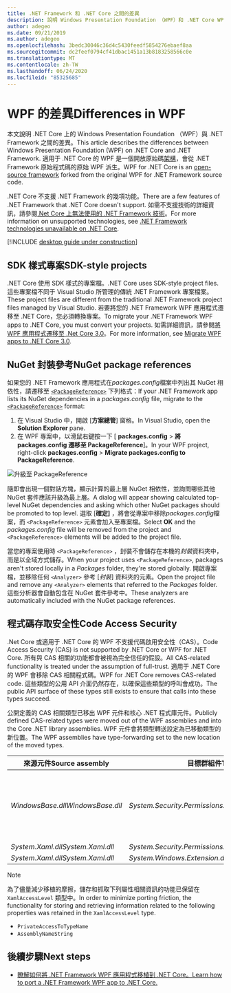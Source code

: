 ```yaml
---
title: .NET Framework 和 .NET Core 之間的差異
description: 說明 Windows Presentation Foundation （WPF）和 .NET Core WPF 的 .NET Framework 執行之間的差異。 在遷移您的應用程式時，您應該考慮這些不相容性。
author: adegeo
ms.date: 09/21/2019
ms.author: adegeo
ms.openlocfilehash: 3bedc30046c36d4c5430feedf5854276ebaef8aa
ms.sourcegitcommit: dc2feef0794cf41dbac1451a13b8183258566c0e
ms.translationtype: MT
ms.contentlocale: zh-TW
ms.lasthandoff: 06/24/2020
ms.locfileid: "85325685"
---
```

# <a name="differences-in-wpf"></a><span data-ttu-id="d14b9-104">WPF 的差異</span><span class="sxs-lookup"><span data-stu-id="d14b9-104">Differences in WPF</span></span>

<span data-ttu-id="d14b9-105">本文說明 .NET Core 上的 Windows Presentation Foundation （WPF）與 .NET Framework 之間的差異。</span><span class="sxs-lookup"><span data-stu-id="d14b9-105">This article describes the differences between Windows Presentation Foundation (WPF) on .NET Core and .NET Framework.</span></span> <span data-ttu-id="d14b9-106">適用于 .NET Core 的 WPF 是一個開放原始碼[架構](https://github.com/dotnet/wpf)，會從 .NET Framework 原始程式碼的原始 WPF 派生。</span><span class="sxs-lookup"><span data-stu-id="d14b9-106">WPF for .NET Core is an [open-source framework](https://github.com/dotnet/wpf) forked from the original WPF for .NET Framework source code.</span></span>

<span data-ttu-id="d14b9-107">.NET Core 不支援 .NET Framework 的幾項功能。</span><span class="sxs-lookup"><span data-stu-id="d14b9-107">There are a few features of .NET Framework that .NET Core doesn't support.</span></span> <span data-ttu-id="d14b9-108">如需不支援技術的詳細資訊，請參閱[.Net Core 上無法使用的 .NET Framework 技術](../../core/porting/net-framework-tech-unavailable.md)。</span><span class="sxs-lookup"><span data-stu-id="d14b9-108">For more information on unsupported technologies, see [.NET Framework technologies unavailable on .NET Core](../../core/porting/net-framework-tech-unavailable.md).</span></span>

[!INCLUDE [desktop guide under construction](../../../includes/desktop-guide-preview-note.md)]

## <a name="sdk-style-projects"></a><span data-ttu-id="d14b9-109">SDK 樣式專案</span><span class="sxs-lookup"><span data-stu-id="d14b9-109">SDK-style projects</span></span>

<span data-ttu-id="d14b9-110">.NET Core 使用 SDK 樣式的專案檔。</span><span class="sxs-lookup"><span data-stu-id="d14b9-110">.NET Core uses SDK-style project files.</span></span> <span data-ttu-id="d14b9-111">這些專案檔不同于 Visual Studio 所管理的傳統 .NET Framework 專案檔案。</span><span class="sxs-lookup"><span data-stu-id="d14b9-111">These project files are different from the traditional .NET Framework project files managed by Visual Studio.</span></span> <span data-ttu-id="d14b9-112">若要將您的 .NET Framework WPF 應用程式遷移至 .NET Core，您必須轉換專案。</span><span class="sxs-lookup"><span data-stu-id="d14b9-112">To migrate your .NET Framework WPF apps to .NET Core, you must convert your projects.</span></span> <span data-ttu-id="d14b9-113">如需詳細資訊，請參閱[將 WPF 應用程式遷移至 .Net Core 3.0](convert-project-from-net-framework.md)。</span><span class="sxs-lookup"><span data-stu-id="d14b9-113">For more information, see [Migrate WPF apps to .NET Core 3.0](convert-project-from-net-framework.md).</span></span>

## <a name="nuget-package-references"></a><span data-ttu-id="d14b9-114">NuGet 封裝參考</span><span class="sxs-lookup"><span data-stu-id="d14b9-114">NuGet package references</span></span>

<span data-ttu-id="d14b9-115">如果您的 .NET Framework 應用程式在*packages.config*檔案中列出其 NuGet 相依性，請遷移至 [`<PackageReference>`](/nuget/consume-packages/package-references-in-project-files) 下列格式：</span><span class="sxs-lookup"><span data-stu-id="d14b9-115">If your .NET Framework app lists its NuGet dependencies in a *packages.config* file, migrate to the [`<PackageReference>`](/nuget/consume-packages/package-references-in-project-files) format:</span></span>

1. <span data-ttu-id="d14b9-116">在 Visual Studio 中，開啟 [**方案總管**] 窗格。</span><span class="sxs-lookup"><span data-stu-id="d14b9-116">In Visual Studio, open the **Solution Explorer** pane.</span></span>
1. <span data-ttu-id="d14b9-117">在 WPF 專案中，以滑鼠右鍵按一下 [ **packages.config**  >  **將 packages.config 遷移至 PackageReference**]。</span><span class="sxs-lookup"><span data-stu-id="d14b9-117">In your WPF project, right-click **packages.config** > **Migrate packages.config to PackageReference**.</span></span>

![升級至 PackageReference](media/differences-from-net-framework/package-reference-migration.png)

<span data-ttu-id="d14b9-119">隨即會出現一個對話方塊，顯示計算的最上層 NuGet 相依性，並詢問哪些其他 NuGet 套件應該升級為最上層。</span><span class="sxs-lookup"><span data-stu-id="d14b9-119">A dialog will appear showing calculated top-level NuGet dependencies and asking which other NuGet packages should be promoted to top level.</span></span> <span data-ttu-id="d14b9-120">選取 [**確定]** ，將會從專案中移除*packages.config*檔案，而 `<PackageReference>` 元素會加入至專案檔。</span><span class="sxs-lookup"><span data-stu-id="d14b9-120">Select **OK** and the *packages.config* file will be removed from the project and `<PackageReference>` elements will be added to the project file.</span></span>

<span data-ttu-id="d14b9-121">當您的專案使用時 `<PackageReference>` ，封裝不會儲存在本機的*封裝*資料夾中，而是以全域方式儲存。</span><span class="sxs-lookup"><span data-stu-id="d14b9-121">When your project uses `<PackageReference>`, packages aren't stored locally in a *Packages* folder, they're stored globally.</span></span> <span data-ttu-id="d14b9-122">開啟專案檔，並移除任何 `<Analyzer>` 參考 [*封裝*] 資料夾的元素。</span><span class="sxs-lookup"><span data-stu-id="d14b9-122">Open the project file and remove any `<Analyzer>` elements that referred to the *Packages* folder.</span></span> <span data-ttu-id="d14b9-123">這些分析器會自動包含在 NuGet 套件參考中。</span><span class="sxs-lookup"><span data-stu-id="d14b9-123">These analyzers are automatically included with the NuGet package references.</span></span>

## <a name="code-access-security"></a><span data-ttu-id="d14b9-124">程式碼存取安全性</span><span class="sxs-lookup"><span data-stu-id="d14b9-124">Code Access Security</span></span>

<span data-ttu-id="d14b9-125">.Net Core 或適用于 .NET Core 的 WPF 不支援代碼啟用安全性（CAS）。</span><span class="sxs-lookup"><span data-stu-id="d14b9-125">Code Access Security (CAS) is not supported by .NET Core or WPF for .NET Core.</span></span> <span data-ttu-id="d14b9-126">所有與 CAS 相關的功能都會被視為完全信任的假設。</span><span class="sxs-lookup"><span data-stu-id="d14b9-126">All CAS-related functionality is treated under the assumption of full-trust.</span></span> <span data-ttu-id="d14b9-127">適用于 .NET Core 的 WPF 會移除 CAS 相關程式碼。</span><span class="sxs-lookup"><span data-stu-id="d14b9-127">WPF for .NET Core removes CAS-related code.</span></span> <span data-ttu-id="d14b9-128">這些類型的公用 API 介面仍然存在，以確保這些類型的呼叫會成功。</span><span class="sxs-lookup"><span data-stu-id="d14b9-128">The public API surface of these types still exists to ensure that calls into these types succeed.</span></span>

<span data-ttu-id="d14b9-129">公開定義的 CAS 相關類型已移出 WPF 元件和核心 .NET 程式庫元件。</span><span class="sxs-lookup"><span data-stu-id="d14b9-129">Publicly defined CAS-related types were moved out of the WPF assemblies and into the Core .NET library assemblies.</span></span> <span data-ttu-id="d14b9-130">WPF 元件會將類型轉送設定為已移動類型的新位置。</span><span class="sxs-lookup"><span data-stu-id="d14b9-130">The WPF assemblies have type-forwarding set to the new location of the moved types.</span></span>

| <span data-ttu-id="d14b9-131">來源元件</span><span class="sxs-lookup"><span data-stu-id="d14b9-131">Source assembly</span></span> | <span data-ttu-id="d14b9-132">目標群組件</span><span class="sxs-lookup"><span data-stu-id="d14b9-132">Target assembly</span></span> | <span data-ttu-id="d14b9-133">類型</span><span class="sxs-lookup"><span data-stu-id="d14b9-133">Type</span></span>                |
| --------------- | --------------- | ------------------- |
| <span data-ttu-id="d14b9-134">*WindowsBase.dll*</span><span class="sxs-lookup"><span data-stu-id="d14b9-134">*WindowsBase.dll*</span></span> | <span data-ttu-id="d14b9-135">*System.Security.Permissions.dll*</span><span class="sxs-lookup"><span data-stu-id="d14b9-135">*System.Security.Permissions.dll*</span></span> | <xref:System.Security.Permissions.MediaPermission> <br /> <xref:System.Security.Permissions.MediaPermissionAttribute> <br /> <xref:System.Security.Permissions.MediaPermissionAudio> <br /> <xref:System.Security.Permissions.MediaPermissionImage> <br /> <xref:System.Security.Permissions.MediaPermissionVideo> <br /> <xref:System.Security.Permissions.WebBrowserPermission> <br /> <xref:System.Security.Permissions.WebBrowserPermissionAttribute> <br /> <xref:System.Security.Permissions.WebBrowserPermissionLevel> |
| <span data-ttu-id="d14b9-136">*System.Xaml.dll*</span><span class="sxs-lookup"><span data-stu-id="d14b9-136">*System.Xaml.dll*</span></span> | <span data-ttu-id="d14b9-137">*System.Security.Permissions.dll*</span><span class="sxs-lookup"><span data-stu-id="d14b9-137">*System.Security.Permissions.dll*</span></span> | <xref:System.Xaml.Permissions.XamlLoadPermission> |
| <span data-ttu-id="d14b9-138">*System.Xaml.dll*</span><span class="sxs-lookup"><span data-stu-id="d14b9-138">*System.Xaml.dll*</span></span> | <span data-ttu-id="d14b9-139">*System.Windows.Extension.dll*</span><span class="sxs-lookup"><span data-stu-id="d14b9-139">*System.Windows.Extension.dll*</span></span>    | <xref:System.Xaml.Permissions.XamlAccessLevel><br/> |

> [!NOTE]
> <span data-ttu-id="d14b9-140">為了儘量減少移植的摩擦，儲存和抓取下列屬性相關資訊的功能已保留在 `XamlAccessLevel` 類型中。</span><span class="sxs-lookup"><span data-stu-id="d14b9-140">In order to minimize porting friction, the functionality for storing and retrieving information related to the following properties was retained in the `XamlAccessLevel` type.</span></span>
>
> - `PrivateAccessToTypeName`
> - `AssemblyNameString`

## <a name="next-steps"></a><span data-ttu-id="d14b9-141">後續步驟</span><span class="sxs-lookup"><span data-stu-id="d14b9-141">Next steps</span></span>

- [<span data-ttu-id="d14b9-142">瞭解如何將 .NET Framework WPF 應用程式移植到 .NET Core。</span><span class="sxs-lookup"><span data-stu-id="d14b9-142">Learn how to port a .NET Framework WPF app to .NET Core.</span></span>](convert-project-from-net-framework.md)
